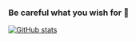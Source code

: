 ### Be careful what you wish for 🌚
<!--
[![Leetcode Stats](https://leetcard.jacoblin.cool/ahushh)](https://leetcode.com/ahushh/)
-->
[![GitHub stats](https://github-readme-stats.vercel.app/api?username=ahushh)](https://github.com/ahushh/github-readme-stats)

<!--
[![Top Langs](https://github-readme-stats.vercel.app/api/top-langs/?username=ahushh)](https://github.com/ahushh/github-readme-stats)

**ahushh/ahushh** is a ✨ _special_ ✨ repository because its `README.md` (this file) appears on your GitHub profile.

Here are some ideas to get you started:

- 🔭 I’m currently working on ...
- 🌱 I’m currently learning ...
- 👯 I’m looking to collaborate on ...
- 🤔 I’m looking for help with ...
- 💬 Ask me about ...
- 📫 How to reach me: ...
- 😄 Pronouns: ...
- ⚡ Fun fact: ...
-->
